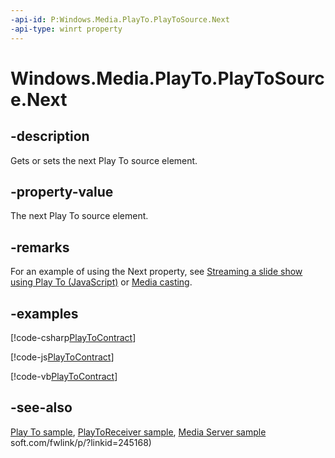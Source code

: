 ```yaml
---
-api-id: P:Windows.Media.PlayTo.PlayToSource.Next
-api-type: winrt property
---
```


<!-- Property syntax
public Windows.Media.PlayTo.PlayToSource Next { get;  set; }
-->

# Windows.Media.PlayTo.PlayToSource.Next

## -description
Gets or sets the next Play To source element.

## -property-value
The next Play To source element.

## -remarks
For an example of using the Next property, see [Streaming a slide show using Play To
(JavaScript)](https://docs.microsoft.com/previous-versions/windows/apps/hh770876(v=win.10)) or [Media casting](https://docs.microsoft.com/windows/uwp/audio-video-camera/media-casting).

## -examples


[!code-csharp[PlayToContract](../windows.media.playto/code/PlayTo_SlideShow1/csharp/MainPage.xaml.cs#SnippetPlayToContract_CS)]

[!code-js[PlayToContract](../windows.media.playto/code/PlayTo_SlideShow1/javascript/default.js#SnippetPlayToContract)]

[!code-vb[PlayToContract](../windows.media.playto/code/PlayTo_SlideShow1/vbnet/MainPage.xaml.vb#SnippetPlayToContract_CS)]

## -see-also
[Play To sample](https://github.com/microsoftarchive/msdn-code-gallery-microsoft/tree/master/Official%20Windows%20Platform%20Sample/Windows%208%20app%20samples/%5BC%2B%2B%5D-Windows%208%20app%20samples/C%2B%2B/Windows%208%20app%20samples/Media%20Play%20To%20sample%20(Windows%208)), [PlayToReceiver sample](https://go.microsoft.com/fwlink/p/?linkid=245167), [Media Server sample](https://go.microsoft.com/fwlink/p/?linkid=245168)
soft.com/fwlink/p/?linkid=245168)
